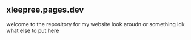 ## xleepree.pages.dev

welcome to the repository for my website
look aroudn or something
idk what else to put here
